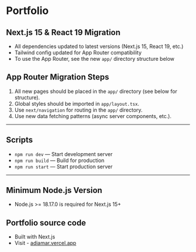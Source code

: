 # Portfolio

## Next.js 15 & React 19 Migration

- All dependencies updated to latest versions (Next.js 15, React 19, etc.)
- Tailwind config updated for App Router compatibility
- To use the App Router, see the new `app/` directory structure below

## App Router Migration Steps

1. All new pages should be placed in the `app/` directory (see below for structure).
2. Global styles should be imported in `app/layout.tsx`.
3. Use `next/navigation` for routing in the `app/` directory.
4. Use new data fetching patterns (async server components, etc.).

---

## Scripts

- `npm run dev` — Start development server
- `npm run build` — Build for production
- `npm run start` — Start production server

---

## Minimum Node.js Version

- Node.js >= 18.17.0 is required for Next.js 15+

## Portfolio source code

- Built with Next.js
- Visit - [adiamar.vercel.app](https://adiamar.vercel.app)